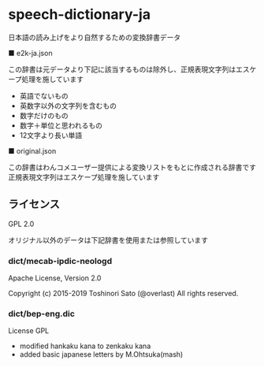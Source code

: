 # speech-dictionary-ja

日本語の読み上げをより自然するための変換辞書データ

■ e2k-ja.json

この辞書は元データより下記に該当するものは除外し、正規表現文字列はエスケープ処理を施しています

- 英語でないもの
- 英数字以外の文字列を含むもの
- 数字だけのもの
- 数字＋単位と思われるもの
- 12文字より長い単語

■ original.json

この辞書はわんコメユーザー提供による変換リストをもとに作成される辞書です  
正規表現文字列はエスケープ処理を施しています

## ライセンス
GPL 2.0

オリジナル以外のデータは下記辞書を使用または参照しています

### dict/mecab-ipdic-neologd

Apache License, Version 2.0

Copyright (c) 2015-2019 Toshinori Sato (@overlast) All rights reserved.

### dict/bep-eng.dic

License GPL
- modified hankaku kana to zenkaku kana
- added basic japanese letters
by M.Ohtsuka(mash)
